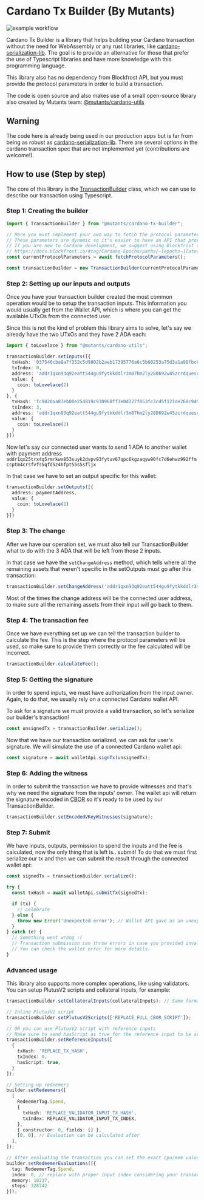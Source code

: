 # Cardano Tx Builder (By Mutants)
![example workflow](https://github.com/MutantNFTs/cardano-tx-builder/actions/workflows/ci.yml/badge.svg)

Cardano Tx Builder is a library that helps building your Cardano transaction without the need for WebAssembly or any rust libraries, like [cardano-serialization-lib](https://github.com/Emurgo/cardano-serialization-lib).
The goal is to provide an alternative for those that prefer the use of Typescript libraries and have more knowledge with this programming language.

This library also has no dependency from Blockfrost API, but you must provide the protocol parameters in order to build a transaction.

The code is open source and also makes use of a small open-source library also created by Mutants team: [@mutants/cardano-utils](https://github.com/MutantNFTs/cardano-utils)

## Warning
The code here is already being used in our production apps but is far from being as robust as [cardano-serialization-lib](https://github.com/Emurgo/cardano-serialization-lib).
There are several options in the cardano transaction spec that are not implemented yet (contributions are welcome!).

## How to use (Step by step)

The core of this library is the [TransactionBuilder](https://github.com/MutantNFTs/cardano-tx-builder/blob/main/src/transactionBuilder.ts) class, which we can use to describe our transaction using Typescript.

### Step 1: Creating the builder
```ts
import { TransactionBuilder } from "@mutants/cardano-tx-builder";

// Here you must implement your own way to fetch the protocol parameters of the current epoch.
// These parameters are dynamic so it's easier to have an API that provides them.
// If you are new to Cardano development, we suggest using Blockfrost to fetch those values:
// https://docs.blockfrost.io/#tag/Cardano-Epochs/paths/~1epochs~1latest~1parameters/get
const currentProtocolParameters = await fetchProtocolParameters();

const transactionBuilder = new TransactionBuilder(currentProtocolParameters);
```

### Step 2: Setting up our inputs and outputs
Once you have your transaction builder created the most common operation would be to setup the transaction inputs.
This information you would usually get from the Wallet API, which is where you can get the available UTxOs from the connected user.

Since this is not the kind of problem this library aims to solve, let's say we already have the two UTxOs and they have 2 ADA each:

```ts
import { toLovelace } from "@mutants/cardano-utils";

transactionBuilder.setInputs([{
  txHash: '037546cba8a7f352c5d9802b2aeb17395776a6c5b60253a75d3a1a90fbc6e3b7',
  txIndex: 0,
  address: 'addr1qxn93q92eatt544gu9fytkkddlr3m87hm2ly280692w45zcrdquesr9ddx2uarwu8dasltwd7986dzkw95tgv3hvqxxqmemh6s';
  value: {
    coin: toLovelace(2)
  }
}, {
  txHash: 'fc9020aa87eb00e25d819c930968ff3e0d227f853fc3cd5f121de268c94938e8',
  txIndex: 3,
  address: 'addr1qxn93q92eatt544gu9fytkkddlr3m87hm2ly280692w45zcrdquesr9ddx2uarwu8dasltwd7986dzkw95tgv3hvqxxqmemh6s';
  value: {
    coin: toLovelace(2)
  }
}])
```

Now let's say our connected user wants to send 1 ADA to another wallet with payment address `addr1qx25trx4q5rmrkwx853suyk2dvpv93fytuv67qpc6kgzaqyw90fc7d6ehwz992ffmccptm4crsfvfs5qfd5z4hfpt55s5sfljx`

In that case we have to set an output specific for this wallet:

```ts
transactionBuilder.setOutputs([{
  address: paymentAddress,
  value: {
    coin: toLovelace(1)
  }
}])
```

### Step 3: The change
After we have our operation set, we must also tell our TransactionBuilder what to do with the 3 ADA that will be left from those 2 inputs.

In that case we have the `setChangeAddress` method, which tells where all the remaining assets that weren't specific in the setOutputs must go after this transaction:

```ts
transactionBuilder.setChangeAddress('addr1qxn93q92eatt544gu9fytkkddlr3m87hm2ly280692w45zcrdquesr9ddx2uarwu8dasltwd7986dzkw95tgv3hvqxxqmemh6s');
```

Most of the times the change address will be the connected user address, to make sure all the remaining assets from their input will go back to them.

### Step 4: The transaction fee
Once we have everything set up we can tell the transaction builder to calculate the fee.
This is the step where the protocol parameters will be used, so make sure to provide them correctly or the fee calculated will be incorrect.

```ts
transactionBuilder.calculateFee();
```

### Step 5: Getting the signature
In order to spend inputs, we must have authorization from the input owner. Again, to do that, we usually rely on a connected Cardano wallet API.

To ask for a signature we must provide a valid transaction, so let's serialize our builder's transaction!

```ts
const unsignedTx = transactionBuilder.serialize();
```

Now that we have our transaction serialized, we can ask for user's signature. We will simulate the use of a connected Cardano wallet api:

```ts
const signature = await walletApi.signTx(unsignedTx);
```

### Step 6: Adding the witness
In order to submit the transaction we have to provide witnesses and that's why we need the signature from the inputs' owner.
The wallet api will return the signature encoded in [CBOR](https://cbor.io/) so it's ready to be used by our TransactionBuilder.

```ts
transactionBuilder.setEncodedVKeyWitnesses(signature);
```

### Step 7: Submit
We have inputs, outputs, permission to spend the inputs and the fee is calculated, now the only thing that is left is.. submit!
To do that we must first serialize our tx and then we can submit the result through the connected wallet api:

```ts
const signedTx = transactionBuilder.serialize();

try {
  const txHash = await walletApi.submitTx(signedTx);

  if (tx) {
    // celebrate
  } else {
    throw new Error('Unexpected error'); // Wallet API gave us an unexpected result
  }
} catch (e) {
  // Something went wrong :(
  // Transaction submission can throw errors in case you provided invalid inputs, for example.
  // You can check the wallet error for more details.
}
```

### Advanced usage
This library also supports more complex operations, like using validators.
You can setup PlutusV2 scripts and collateral inputs, for example:

```ts
transactionBuilder.setCollateralInputs(collateralInputs); // Same format of regular inputs, change is also calculated automatically

// Inline PlutusV2 script
transactionBuilder.setPlutusV2Scripts(['REPLACE_FULL_CBOR_SCRIPT']);

// OR you can use PlutusV2 script with reference inputs
// Make sure to send hasScript as true for the reference input to be setup properly
transactionBuilder.setReferenceInputs([
  {
    txHash: 'REPLACE_TX_HASH',
    txIndex: 0,
    hasScript: true,
  }
]);

// Setting up redeemers
builder.setRedeemers([
  [
    RedeemerTag.Spend,
    {
      txHash: 'REPLACE_VALIDATOR_INPUT_TX_HASH',
      txIndex: REPLACE_VALIDATOR_INPUT_TX_INDEX,
    },
    { constructor: 0, fields: [] },
    [0, 0], // Evaluation can be calculated after
  ],
]);

// After evaluating the transaction you can set the exact cpu/mem values
builder.setRedeemerEvaluations([{
  tag: RedeemerTag.Spend,
  index: 0, // replace with proper input index considering your transaction
  memory: 18237,
  steps: 328742
}]);
```
